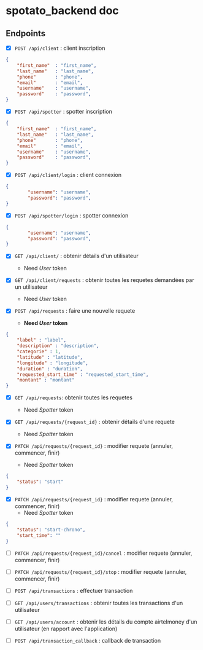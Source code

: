 # spotato_backend doc

## Endpoints

- [x] `POST /api/client` : client inscription
```json
{
    "first_name"  : "first_name",
    "last_name"   : "last_name",
    "phone"       : "phone",
    "email"       : "email",
    "username"    : "username",
    "password"    : "password",
}
```
- [x] `POST /api/spotter` : spotter inscription
```json
{
    "first_name"  : "first_name",
    "last_name"   : "last_name",
    "phone"       : "phone",
    "email"       : "email",
    "username"    : "username",
    "password"    : "password",
}

```
- [x] `POST /api/client/login` : client connexion 
```json
{
        "username": "username",
        "password": "password",
}
```
- [x] `POST /api/spotter/login` : spotter connexion
```json
{
        "username": "username",
        "password": "password",
}
```

- [x] `GET /api/client/` : obtenir détails d'un utilisateur
    - Need _User_ token

- [x] `GET /api/client/requests` : obtenir toutes les requetes demandées par un utilisateur
    - Need _User_ token


- [x] `POST /api/requests` : faire une nouvelle requete 
    - <b>Need _User_ token</b>
```json
{
    "label" : "label",
    "description" : "description",
    "categorie" : 1,
    "latitude" : "latitude",
    "longitude" : "longitude",
    "duration" : "duration",
    "requested_start_time" : "requested_start_time",
    "montant" : "montant"
}

```
- [x] `GET /api/requests`: obtenir toutes les requetes
    - Need _Spotter_ token


- [x] `GET /api/requests/{request_id}` : obtenir détails d'une requete
    - Need _Spotter_ token

- [x] `PATCH /api/requests/{request_id}` : modifier requete (annuler, commencer, finir)
    - Need _Spotter_ token
```json
{
    "status": "start"
}
```

- [x] `PATCH /api/requests/{request_id}` : modifier requete (annuler, commencer, finir)
    - Need _Spotter_ token
```json
{
    "status": "start-chrono",
    "start_time": ""
}
```

- [ ] `PATCH /api/requests/{request_id}/cancel` : modifier requete (annuler, commencer, finir)

- [ ] `PATCH /api/requests/{request_id}/stop` : modifier requete (annuler, commencer, finir)


- [ ] `POST /api/transactions` : effectuer transaction

- [ ] `GET /api/users/transactions` : obtenir toutes les transactions d'un utilisateur

- [ ] `GET /api/users/account` : obtenir les détails du compte airtelmoney d'un utilisateur (en rapport avec l'application)

- [ ] `POST /api/transaction_callback` : callback de transaction

